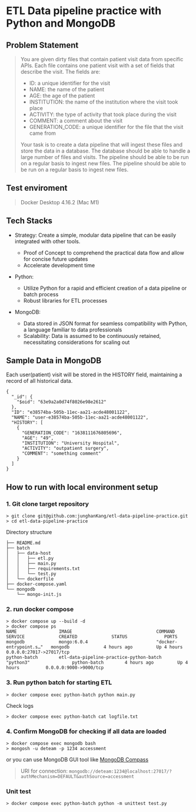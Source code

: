 # ETL Data pipeline practice with Python and MongoDB

## Problem Statement
> You are given dirty files that contain patient visit data from specific APIs. Each file contains one patient visit with a set of fields that describe the visit. The fields are:
> - ID: a unique identifier for the visit
> - NAME: the name of the patient
> - AGE: the age of the patient
> - INSTITUTION: the name of the institution where the visit took place
> - ACTIVITY: the type of activity that took place during the visit
> - COMMENT: a comment about the visit
> - GENERATION_CODE: a unique identifier for the file that the visit came from
>
> Your task is to create a data pipeline that will ingest these files and store the data in a database. The database should be able to handle a large number of files
> and visits. The pipeline should be able to be run on a regular basis to ingest new files. The pipeline should be able to be run on a regular basis to ingest new files.

## Test enviroment
> Docker Desktop 4.16.2 (Mac M1)

## Tech Stacks
- Strategy: Create a simple, modular data pipeline that can be easily integrated with other tools.
    * Proof of Concept to comprehend the practical data flow and allow for concise future updates
    * Accelerate development time

- Python:
    * Utilize Python for a rapid and efficient creation of a data pipeline or batch process
    * Robust libraries for ETL processes
- MongoDB:
	* Data stored in JSON format for seamless compatibility with Python, a language familiar to data professionals
	* Scalability: Data is assumed to be continuously retained, necessitating considerations for scaling out

## Sample Data in MongoDB
Each user(patient) visit will be stored in the HISTORY field, maintaining a record of all historical data.

```
{
  "_id": {
    "$oid": "63e9a2a0d74f8026e98e2612"
  },
  "ID": "e38574ba-505b-11ec-aa21-acde48001122",
  "NAME": "user-e38574ba-505b-11ec-aa21-acde48001122",
  "HISTORY": [
    {
      "GENERATION_CODE": "1638111676805696",
      "AGE": "49",
      "INSTITUTION": "University Hospital",
      "ACTIVITY": "outpatient surgery",
      "COMMENT": "something comment"
    }
  ]
}
```


## How to run with local environment setup
### 1. Git clone target repository
```
> git clone git@github.com:junghanKang/etl-data-pipeline-practice.git
> cd etl-data-pipeline-practice
```
Directory structure
```
├── README.md
├── batch
│   ├── data-host
│   │   ├── etl.py
│   │   ├── main.py
│   │   ├── requirements.txt
│   │   └── test.py
│   └── dockerfile
├── docker-compose.yaml
└── mongodb
    └── mongo-init.js
```
### 2. run docker compose
```
> docker compose up --build -d
> docker compose ps
NAME                IMAGE                                COMMAND                  SERVICE             CREATED             STATUS              PORTS
mongodb             mongo:6.0.4                          "docker-entrypoint.s…"   mongodb             4 hours ago         Up 4 hours          0.0.0.0:27017->27017/tcp
python-batch        etl-data-pipeline-practice-python-batch   "python3"                python-batch        4 hours ago         Up 4 hours          0.0.0.0:9000->9000/tcp
```

### 3. Run python batch for starting ETL
```
> docker compose exec python-batch python main.py
```

Check logs
```
> docker compose exec python-batch cat logfile.txt
```

### 4. Confirm MongoDB for checking if all data are loaded
```
> docker compose exec mongodb bash
> mongosh -u deteam -p 1234 accessment
```
or you can use MongoDB GUI tool like [MongoDB Compass](https://www.mongodb.com/products/compass)
> URI for connection: `mongodb://deteam:1234@localhost:27017/?authMechanism=DEFAULT&authSource=accessment`

### Unit test
```
> docker compose exec python-batch python -m unittest test.py
```
